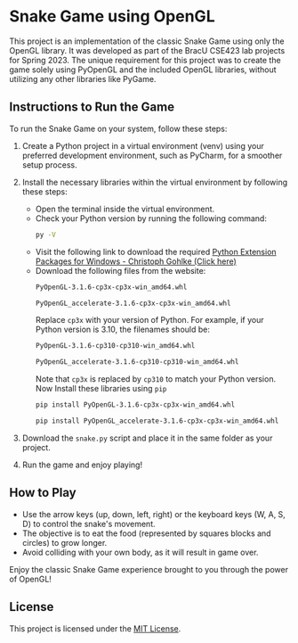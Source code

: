 # Snake Game using OpenGL

This project is an implementation of the classic Snake Game using only the OpenGL library. It was developed as part of the BracU CSE423 lab projects for Spring 2023. The unique requirement for this project was to create the game solely using PyOpenGL and the included OpenGL libraries, without utilizing any other libraries like PyGame.

## Instructions to Run the Game

To run the Snake Game on your system, follow these steps:

1. Create a Python project in a virtual environment (venv) using your preferred development environment, such as PyCharm, for a smoother setup process.

2. Install the necessary libraries within the virtual environment by following these steps:
   - Open the terminal inside the virtual environment.
   - Check your Python version by running the following command:
     ```bash
     py -V
     ```
   - Visit the following link to download the required [Python Extension Packages for Windows - Christoph Gohlke (Click here)](https://www.lfd.uci.edu/~gohlke/pythonlibs/#_pyopengl:~:text=PyOpenGL%E2%80%913.1.5%E2%80%91cp36%E2%80%91cp36m%E2%80%91win_amd64.wh)
   - Download the following files from the website:
     ```bash
     PyOpenGL‑3.1.6‑cp3x‑cp3x‑win_amd64.whl
     ```
     ```bash
     PyOpenGL_accelerate‑3.1.6‑cp3x‑cp3x‑win_amd64.whl
     ```
     Replace `cp3x` with your version of Python. For example, if your Python version is 3.10, the filenames should be:
     ```bash
     PyOpenGL‑3.1.6‑cp310‑cp310‑win_amd64.whl
     ```
     ```bash
     PyOpenGL_accelerate‑3.1.6‑cp310‑cp310‑win_amd64.whl
     ```
     Note that `cp3x` is replaced by `cp310` to match your Python version.
     Now Install these libraries using `pip`
     ```bash
     pip install PyOpenGL‑3.1.6‑cp3x‑cp3x‑win_amd64.whl
     ```
     ```bash
     pip install PyOpenGL_accelerate‑3.1.6‑cp3x‑cp3x‑win_amd64.whl
     ```

3. Download the `snake.py` script and place it in the same folder as your project.

4. Run the game and enjoy playing!

## How to Play

- Use the arrow keys (up, down, left, right) or the keyboard keys (W, A, S, D) to control the snake's movement.
- The objective is to eat the food (represented by squares blocks and circles) to grow longer.
- Avoid colliding with your own body, as it will result in game over.

Enjoy the classic Snake Game experience brought to you through the power of OpenGL!

## License

This project is licensed under the [MIT License](LICENSE).

